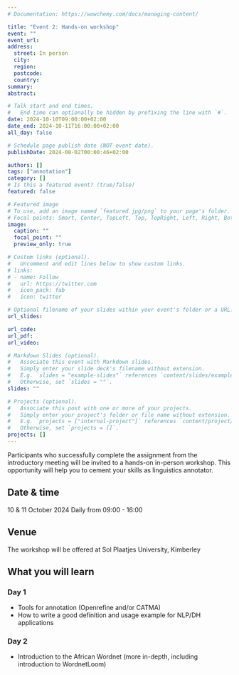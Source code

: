 ```yaml
---
# Documentation: https://wowchemy.com/docs/managing-content/

title: "Event 2: Hands-on workshop"
event: ""
event_url: 
address:
  street: In person
  city:
  region:
  postcode:
  country:
summary: 
abstract: 

# Talk start and end times.
#   End time can optionally be hidden by prefixing the line with `#`.
date: 2024-10-10T09:00:00+02:00
date_end: 2024-10-11T16:00:00+02:00
all_day: false

# Schedule page publish date (NOT event date).
publishDate: 2024-08-02T00:00:46+02:00

authors: []
tags: ["annotation"]
category: []
# Is this a featured event? (true/false)
featured: false

# Featured image
# To use, add an image named `featured.jpg/png` to your page's folder. 
# Focal points: Smart, Center, TopLeft, Top, TopRight, Left, Right, BottomLeft, Bottom, BottomRight.
image:
  caption: ""
  focal_point: ""
  preview_only: true

# Custom links (optional).
#   Uncomment and edit lines below to show custom links.
# links:
# - name: Follow
#   url: https://twitter.com
#   icon_pack: fab
#   icon: twitter

# Optional filename of your slides within your event's folder or a URL.
url_slides:

url_code:
url_pdf: 
url_video: 

# Markdown Slides (optional).
#   Associate this event with Markdown slides.
#   Simply enter your slide deck's filename without extension.
#   E.g. `slides = "example-slides"` references `content/slides/example-slides.md`.
#   Otherwise, set `slides = ""`.
slides: ""

# Projects (optional).
#   Associate this post with one or more of your projects.
#   Simply enter your project's folder or file name without extension.
#   E.g. `projects = ["internal-project"]` references `content/project/deep-learning/index.md`.
#   Otherwise, set `projects = []`.
projects: []
---
```


Participants who successfully complete the assignment from the introductory meeting will be invited to a hands-on in-person workshop. This opportunity will help you to cement your skills as linguistics annotator.

## Date & time

10 & 11 October 2024
Daily from 09:00 - 16:00

## Venue

The workshop will be offered at Sol Plaatjes University, Kimberley

## What you will learn

### Day 1

- Tools for annotation (Openrefine and/or CATMA)
- How to write a good definition and usage example for NLP/DH applications 


### Day 2

- Introduction to the African Wordnet (more in-depth, including introduction to WordnetLoom)
